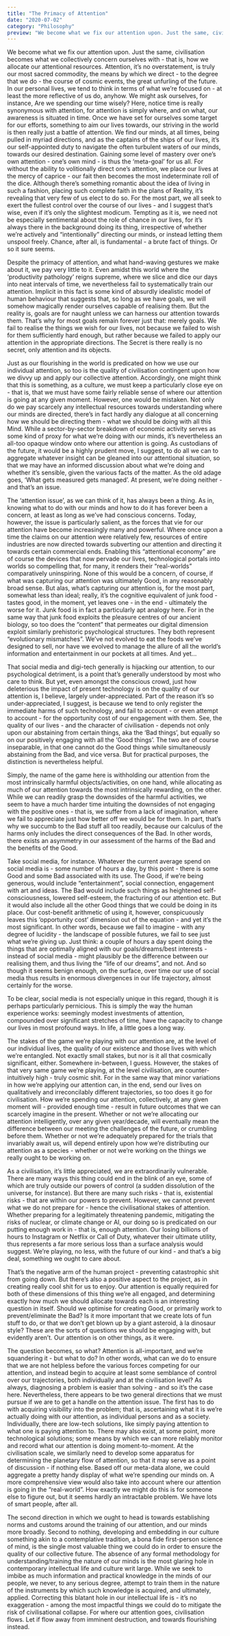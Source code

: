 ```yaml
---
title: "The Primacy of Attention"
date: "2020-07-02"
category: "Philosophy"
preview: "We become what we fix our attention upon. Just the same, civilisation becomes what we collectively concern ourselves with - that is, how we allocate our attentional resources. Attention, it’s no overstatement, is truly our most sacred commodity, the means by which we direct - to the degree that we do - the course of cosmic events, the great unfurling of the future..."
---
```


We become what we fix our attention upon. Just the same, civilisation becomes what we collectively concern ourselves with - that is, how we allocate our attentional resources. Attention, it’s no overstatement, is truly our most sacred commodity, the means by which we direct - to the degree that we do - the course of cosmic events, the great unfurling of the future. In our personal lives, we tend to think in terms of what we’re focused on - at least the more reflective of us do, anyhow. We might ask ourselves, for instance, Are we spending our time wisely? Here, notice time is really synonymous with attention, for attention is simply where, and on what, our awareness is situated in time. Once we have set for ourselves some target for our efforts, something to aim our lives towards, our striving in the world is then really just a battle of attention. We find our minds, at all times, being pulled in myriad directions, and as the captains of the ships of our lives, it’s our self-appointed duty to navigate the often turbulent waters of our minds, towards our desired destination. Gaining some level of mastery over one’s own attention - one’s own mind - is thus the ‘meta-goal’ for us all. For without the ability to volitionally direct one’s attention, we place our lives at the mercy of caprice - our fait then becomes the most indeterminate roll of the dice. Although there’s something romantic about the idea of living in such a fashion, placing such complete faith in the plans of Reality, it’s revealing that very few of us elect to do so. For the most part, we all seek to exert the fullest control over the course of our lives - and I suggest that’s wise, even if it’s only the slightest modicum. Tempting as it is, we need not be especially sentimental about the role of chance in our lives, for it’s always there in the background doing its thing, irrespective of whether we’re actively and “intentionally” directing our minds, or instead letting them unspool freely. Chance, after all, is fundamental - a brute fact of things. Or so it sure seems.

Despite the primacy of attention, and what hand-waving gestures we make about it, we pay very little to it. Even amidst this world where the ‘productivity pathology’ reigns supreme, where we slice and dice our days into neat intervals of time, we nevertheless fail to systematically train our attention. Implicit in this fact is some kind of absurdly idealistic model of human behaviour that suggests that, so long as we have goals, we will somehow magically render ourselves capable of realising them. But the reality is, goals are for naught unless we can harness our attention towards them. That’s why for most goals remain forever just that: merely goals. We fail to realise the things we wish for our lives, not because we failed to wish for them sufficiently hard enough, but rather because we failed to apply our attention in the appropriate directions. The Secret is there really is no secret, only attention and its objects.

Just as our flourishing in the world is predicated on how we use our individual attention, so too is the quality of civilisation contingent upon how we divvy up and apply our collective attention. Accordingly, one might think that this is something, as a culture, we must keep a particularly close eye on - that is, that we must have some fairly reliable sense of where our attention is going at any given moment. However, one would be mistaken. Not only do we pay scarcely any intellectual resources towards understanding where our minds are directed, there’s in fact hardly any dialogue at all concerning how we should be directing them - what we should be doing with all this Mind. While a sector-by-sector breakdown of economic activity serves as some kind of proxy for what we’re doing with our minds, it’s nevertheless an all-too opaque window onto where our attention is going. As custodians of the future, it would be a highly prudent move, I suggest, to do all we can to aggregate whatever insight can be gleaned into our attentional situation, so that we may have an informed discussion about what we’re doing and whether it’s sensible, given the various facts of the matter. As the old adage goes, ‘What gets measured gets managed’. At present, we’re doing neither - and that’s an issue.

The ‘attention issue’, as we can think of it, has always been a thing. As in, knowing what to do with our minds and how to do it has forever been a concern, at least as long as we’ve had conscious concerns. Today, however, the issue is particularly salient, as the forces that vie for our attention have become increasingly many and powerful. Where once upon a time the claims on our attention were relatively few, resources of entire industries are now directed towards subverting our attention and directing it towards certain commercial ends. Enabling this “attentional economy” are of course the devices that now pervade our lives, technological portals into worlds so compelling that, for many, it renders their “real-worlds” comparatively uninspiring. None of this would be a concern, of course, if what was capturing our attention was ultimately Good, in any reasonably broad sense. But alas, what’s capturing our attention is, for the most part, somewhat less than ideal; really, it’s the cognitive equivalent of junk food - tastes good, in the moment, yet leaves one - in the end - ultimately the worse for it. Junk food is in fact a particularly apt analogy here. For in the same way that junk food exploits the pleasure centres of our ancient biology, so too does the “content” that permeates our digital dimension exploit similarly prehistoric psychological structures. They both represent “evolutionary mismatches”. We’ve not evolved to eat the foods we’ve designed to sell, nor have we evolved to manage the allure of all the world’s information and entertainment in our pockets at all times. And yet…

That social media and digi-tech generally is hijacking our attention, to our psychological detriment, is a point that’s generally understood by most who care to think. But yet, even amongst the conscious crowd, just how deleterious the impact of present technology is on the quality of our attention is, I believe, largely under-appreciated. Part of the reason it’s so under-appreciated, I suggest, is because we tend to only register the immediate harms of such technology, and fail to account - or even attempt to account - for the opportunity cost of our engagement with them. See, the quality of our lives - and the character of civilisation - depends not only upon our abstaining from certain things, aka the ‘Bad things’, but equally so on our positively engaging with all the ‘Good things’. The two are of course inseparable, in that one cannot do the Good things while simultaneously abstaining from the Bad, and vice versa. But for practical purposes, the distinction is nevertheless helpful.

Simply, the name of the game here is withholding our attention from the most intrinsically harmful objects/activities, on one hand, while allocating as much of our attention towards the most intrinsically rewarding, on the other. While we can readily grasp the downsides of the harmful activities, we seem to have a much harder time intuiting the downsides of not engaging with the positive ones - that is, we suffer from a lack of imagination, where we fail to appreciate just how better off we would be for them. In part, that’s why we succumb to the Bad stuff all too readily, because our calculus of the harms only includes the direct consequences of the Bad. In other words, there exists an asymmetry in our assessment of the harms of the Bad and the benefits of the Good.

Take social media, for instance. Whatever the current average spend on social media is - some number of hours a day, by this point - there is some Good and some Bad associated with its use. The Good, if we’re being generous, would include “entertainment”, social connection, engagement with art and ideas. The Bad would include such things as heightened self-consciousness, lowered self-esteem, the fracturing of our attention etc. But it would also include all the other Good things that we could be doing in its place. Our cost-benefit arithmetic of using it, however, conspicuously leaves this ‘opportunity cost’ dimension out of the equation - and yet it’s the most significant. In other words, because we fail to imagine - with any degree of lucidity - the landscape of possible futures, we fail to see just what we’re giving up. Just think: a couple of hours a day spent doing the things that are optimally aligned with our goals/dreams/best interests - instead of social media - might plausibly be the difference between our realising them, and thus living the “life of our dreams”, and not. And so though it seems benign enough, on the surface, over time our use of social media thus results in enormous divergences in our life trajectory, almost certainly for the worse.

To be clear, social media is not especially unique in this regard, though it is perhaps particularly pernicious. This is simply the way the human experience works: seemingly modest investments of attention, compounded over significant stretches of time, have the capacity to change our lives in most profound ways. In life, a little goes a long way.

The stakes of the game we’re playing with our attention are, at the level of our individual lives, the quality of our existence and those lives with which we’re entangled. Not exactly small stakes, but nor is it all that cosmically significant, either. Somewhere in-between, I guess. However, the stakes of that very same game we’re playing, at the level civilisation, are counter-intuitively high - truly cosmic shit. For in the same way that minor variations in how we’re applying our attention can, in the end, send our lives on qualitatively and irreconcilably different trajectories, so too does it go for civilisation. How we’re spending our attention, collectively, at any given moment will - provided enough time - result in future outcomes that we can scarcely imagine in the present. Whether or not we’re allocating our attention intelligently, over any given year/decade, will eventually mean the difference between our meeting the challenges of the future, or crumbling before them. Whether or not we’re adequately prepared for the trials that invariably await us, will depend entirely upon how we’re distributing our attention as a species - whether or not we’re working on the things we really ought to be working on.

As a civilisation, it’s little appreciated, we are extraordinarily vulnerable. There are many ways this thing could end in the blink of an eye, some of which are truly outside our powers of control (a sudden dissolution of the universe, for instance). But there are many such risks - that is, existential risks - that are within our powers to prevent. However, we cannot prevent what we do not prepare for - hence the civilisational stakes of attention. Whether preparing for a legitimately threatening pandemic, mitigating the risks of nuclear, or climate change or AI, our doing so is predicated on our putting enough work in - that is, enough attention. Our losing billions of hours to Instagram or Netflix or Call of Duty, whatever their ultimate utility, thus represents a far more serious loss than a surface analysis would suggest. We’re playing, no less, with the future of our kind - and that’s a big deal, something we ought to care about.

That’s the negative arm of the human project - preventing catastrophic shit from going down. But there’s also a positive aspect to the project, as in creating really cool shit for us to enjoy. Our attention is equally required for both of these dimensions of this thing we’re all engaged, and determining exactly how much we should allocate towards each is an interesting question in itself. Should we optimise for creating Good, or primarily work to prevent/eliminate the Bad? Is it more important that we create lots of fun stuff to do, or that we don’t get blown up by a giant asteroid, à la dinosaur style? These are the sorts of questions we should be engaging with, but evidently aren’t. Our attention is on other things, as it were.

The question becomes, so what? Attention is all-important, and we’re squandering it - but what to do? In other words, what can we do to ensure that we are not helpless before the various forces competing for our attention, and instead begin to acquire at least some semblance of control over our trajectories, both individually and at the civilisation level? As always, diagnosing a problem is easier than solving - and so it’s the case here. Nevertheless, there appears to be two general directions that we must pursue if we are to get a handle on the attention issue. The first has to do with acquiring visibility into the problem; that is, ascertaining what it is we’re actually doing with our attention, as individual persons and as a society. Individually, there are low-tech solutions, like simply paying attention to what one is paying attention to. There may also exist, at some point, more technological solutions; some means by which we can more reliably monitor and record what our attention is doing moment-to-moment. At the civilisation scale, we similarly need to develop some apparatus for determining the planetary flow of attention, so that it may serve as a point of discussion - if nothing else. Based off our meta-data alone, we could aggregate a pretty handy display of what we’re spending our minds on. A more comprehensive view would also take into account where our attention is going in the “real-world”. How exactly we might do this is for someone else to figure out, but it seems hardly an intractable problem. We have lots of smart people, after all.

The second direction in which we ought to head is towards establishing norms and customs around the training of our attention, and our minds more broadly. Second to nothing, developing and embedding in our culture something akin to a contemplative tradition, a bona fide first-person science of mind, is the single most valuable thing we could do in order to ensure the quality of our collective future. The absence of any formal methodology for understanding/training the nature of our minds is the most glaring hole in contemporary intellectual life and culture writ large. While we seek to imbibe as much information and practical knowledge in the minds of our people, we never, to any serious degree, attempt to train them in the nature of the instruments by which such knowledge is acquired, and ultimately, applied. Correcting this blatant hole in our intellectual life is - it’s no exaggeration - among the most impactful things we could do to mitigate the risk of civilisational collapse. For where our attention goes, civilisation flows. Let if flow away from imminent destruction, and towards flourishing instead.
